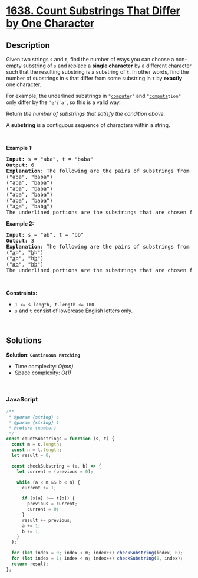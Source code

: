 # [1638. Count Substrings That Differ by One Character](https://leetcode.com/problems/count-substrings-that-differ-by-one-character)

## Description

<div class="xFUwe" data-track-load="description_content"><p>Given two strings <code>s</code> and <code>t</code>, find the number of ways you can choose a non-empty substring of <code>s</code> and replace a <strong>single character</strong> by a different character such that the resulting substring is a substring of <code>t</code>. In other words, find the number of substrings in <code>s</code> that differ from some substring in <code>t</code> by <strong>exactly</strong> one character.</p>

<p>For example, the underlined substrings in <code>"<u>compute</u>r"</code> and <code>"<u>computa</u>tion"</code> only differ by the <code>'e'</code>/<code>'a'</code>, so this is a valid way.</p>

<p>Return <em>the number of substrings that satisfy the condition above.</em></p>

<p>A <strong>substring</strong> is a contiguous sequence of characters within a string.</p>

<p>&nbsp;</p>
<p><strong class="example">Example 1:</strong></p>

<pre><strong>Input:</strong> s = "aba", t = "baba"
<strong>Output:</strong> 6
<strong>Explanation:</strong> The following are the pairs of substrings from s and t that differ by exactly 1 character:
("<u>a</u>ba", "<u>b</u>aba")
("<u>a</u>ba", "ba<u>b</u>a")
("ab<u>a</u>", "<u>b</u>aba")
("ab<u>a</u>", "ba<u>b</u>a")
("a<u>b</u>a", "b<u>a</u>ba")
("a<u>b</u>a", "bab<u>a</u>")
The underlined portions are the substrings that are chosen from s and t.
</pre>

​​<strong class="example">Example 2:</strong>

<pre><strong>Input:</strong> s = "ab", t = "bb"
<strong>Output:</strong> 3
<strong>Explanation:</strong> The following are the pairs of substrings from s and t that differ by 1 character:
("<u>a</u>b", "<u>b</u>b")
("<u>a</u>b", "b<u>b</u>")
("<u>ab</u>", "<u>bb</u>")
​​​​The underlined portions are the substrings that are chosen from s and t.
</pre>

<p>&nbsp;</p>
<p><strong>Constraints:</strong></p>

<ul>
	<li><code>1 &lt;= s.length, t.length &lt;= 100</code></li>
	<li><code>s</code> and <code>t</code> consist of lowercase English letters only.</li>
</ul>
</div>

<p>&nbsp;</p>

## Solutions

**Solution: `Continuous Matching`**

- Time complexity: <em>O(mn)</em>
- Space complexity: <em>O(1)</em>

<p>&nbsp;</p>

### **JavaScript**

```js
/**
 * @param {string} s
 * @param {string} t
 * @return {number}
 */
const countSubstrings = function (s, t) {
  const m = s.length;
  const n = t.length;
  let result = 0;

  const checkSubstring = (a, b) => {
    let current = (previous = 0);

    while (a < m && b < n) {
      current += 1;

      if (s[a] !== t[b]) {
        previous = current;
        current = 0;
      }
      result += previous;
      a += 1;
      b += 1;
    }
  };

  for (let index = 0; index < m; index++) checkSubstring(index, 0);
  for (let index = 1; index < n; index++) checkSubstring(0, index);
  return result;
};
```
